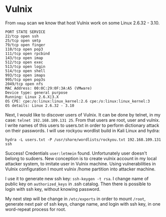 # Vulnix
From `nmap` scan we know that host Vulnix work on some Linux 2.6.32 - 3.10.
```
PORT STATE SERVICE
22/tcp open ssh
25/tcp open smtp
79/tcp open finger
110/tcp open pop3
111/tcp open rpcbind
143/tcp open imap
512/tcp open exec
513/tcp open login
514/tcp open shell
993/tcp open imaps
995/tcp open pop3s
2049/tcp open nfs
MAC Address: 00:0C:29:0F:3A:A5 (VMware)
Device type: general purpose
Running: Linux 2.6.X|3.X
OS CPE: cpe:/o:linux:linux_kernel:2.6 cpe:/o:linux:linux_kernel:3
OS details: Linux 2.6.32 - 3.10
```
Next, I would like to discover users of Vulnix. It can be done by telnet, in my case: `telnet 192.168.109.131 25`. From that users are root, user and vulnix.
I write names of this users to users.txt in order to perform dictionary attack on their passwords. I will use rockyou wordlist build in Kali Linux and hydra:
```
hydra -L users.txt -P /usr/share/wordlists/rockyou.txt 192.168.109.131 ssh
```
Success! Credentials `user:letmein` found.
Unfortunately user doesn't belong to sudoers.
New conception is to create vulnix account in my local attacker system, to imitate user in Vulnix machine. Using vulnerabilities in Vulnix configuration I mount vulnix /home partition into attacker machine.

I use it to generate new ssh key: `ssh-keygen -t rsa`. I change name of public key on `authorized_keys` in .ssh catalog. Then there is possible to login with ssh key, without knowing password.

My next step will be change in `/etc/exports` in order to mount `/root`, generate next pair of ssh keys, change name, and login with ssh key, in one word-repeat process for root.
